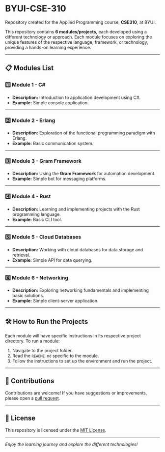 # BYUI-CSE-310

Repository created for the Applied Programming course, **CSE310**, at BYUI.

This repository contains **6 modules/projects**, each developed using a different technology or approach. Each module focuses on exploring the unique features of the respective language, framework, or technology, providing a hands-on learning experience.

---

## 📋 **Modules List**

### 1️⃣ **Module 1 - C#**
- **Description:** Introduction to application development using C#.
- **Example:** Simple console application.

---

### 2️⃣ **Module 2 - Erlang**
- **Description:** Exploration of the functional programming paradigm with Erlang.
- **Example:** Basic communication system.

---

### 3️⃣ **Module 3 - Gram Framework**
- **Description:** Using the **Gram Framework** for automation development.
- **Example:** Simple bot for messaging platforms.

---

### 4️⃣ **Module 4 - Rust**
- **Description:** Learning and implementing projects with the Rust programming language.
- **Example:** Basic CLI tool.

---

### 5️⃣ **Module 5 - Cloud Databases**
- **Description:** Working with cloud databases for data storage and retrieval.
- **Example:** Simple API for data querying.

---

### 6️⃣ **Module 6 - Networking**
- **Description:** Exploring networking fundamentals and implementing basic solutions.
- **Example:** Simple client-server application.

---

## 🛠️ **How to Run the Projects**
Each module will have specific instructions in its respective project directory. To run a module:
1. Navigate to the project folder.
2. Read the `README.md` specific to the module.
3. Follow the instructions to set up the environment and run the project.

---

## 🚀 **Contributions**
Contributions are welcome! If you have suggestions or improvements, please open a [pull request](https://github.com/).

---

## 📄 **License**
This repository is licensed under the [MIT License](LICENSE).

---

_Enjoy the learning journey and explore the different technologies!_

